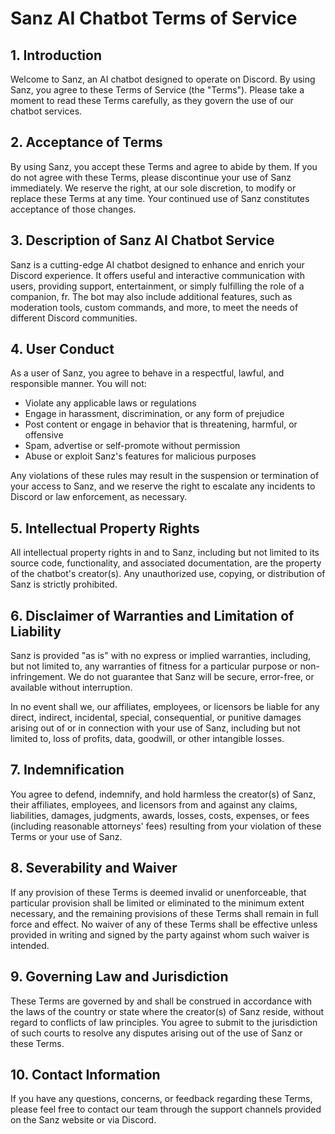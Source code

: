 # **Sanz AI Chatbot Terms of Service**

## **1. Introduction**

Welcome to Sanz, an AI chatbot designed to operate on Discord. By using Sanz, you agree to these Terms of Service (the "Terms"). Please take a moment to read these Terms carefully, as they govern the use of our chatbot services.

## **2. Acceptance of Terms**

By using Sanz, you accept these Terms and agree to abide by them. If you do not agree with these Terms, please discontinue your use of Sanz immediately. We reserve the right, at our sole discretion, to modify or replace these Terms at any time. Your continued use of Sanz constitutes acceptance of those changes.

## **3. Description of Sanz AI Chatbot Service**

Sanz is a cutting-edge AI chatbot designed to enhance and enrich your Discord experience. It offers useful and interactive communication with users, providing support, entertainment, or simply fulfilling the role of a companion, fr. The bot may also include additional features, such as moderation tools, custom commands, and more, to meet the needs of different Discord communities.

## **4. User Conduct**

As a user of Sanz, you agree to behave in a respectful, lawful, and responsible manner. You will not:

- Violate any applicable laws or regulations
- Engage in harassment, discrimination, or any form of prejudice
- Post content or engage in behavior that is threatening, harmful, or offensive
- Spam, advertise or self-promote without permission
- Abuse or exploit Sanz's features for malicious purposes

Any violations of these rules may result in the suspension or termination of your access to Sanz, and we reserve the right to escalate any incidents to Discord or law enforcement, as necessary.

## **5. Intellectual Property Rights**

All intellectual property rights in and to Sanz, including but not limited to its source code, functionality, and associated documentation, are the property of the chatbot's creator(s). Any unauthorized use, copying, or distribution of Sanz is strictly prohibited.

## **6. Disclaimer of Warranties and Limitation of Liability**

Sanz is provided "as is" with no express or implied warranties, including, but not limited to, any warranties of fitness for a particular purpose or non-infringement. We do not guarantee that Sanz will be secure, error-free, or available without interruption.

In no event shall we, our affiliates, employees, or licensors be liable for any direct, indirect, incidental, special, consequential, or punitive damages arising out of or in connection with your use of Sanz, including but not limited to, loss of profits, data, goodwill, or other intangible losses.

## **7. Indemnification**

You agree to defend, indemnify, and hold harmless the creator(s) of Sanz, their affiliates, employees, and licensors from and against any claims, liabilities, damages, judgments, awards, losses, costs, expenses, or fees (including reasonable attorneys' fees) resulting from your violation of these Terms or your use of Sanz.

## **8. Severability and Waiver**

If any provision of these Terms is deemed invalid or unenforceable, that particular provision shall be limited or eliminated to the minimum extent necessary, and the remaining provisions of these Terms shall remain in full force and effect. No waiver of any of these Terms shall be effective unless provided in writing and signed by the party against whom such waiver is intended.

## **9. Governing Law and Jurisdiction**

These Terms are governed by and shall be construed in accordance with the laws of the country or state where the creator(s) of Sanz reside, without regard to conflicts of law principles. You agree to submit to the jurisdiction of such courts to resolve any disputes arising out of the use of Sanz or these Terms.

## **10. Contact Information**

If you have any questions, concerns, or feedback regarding these Terms, please feel free to contact our team through the support channels provided on the Sanz website or via Discord.
